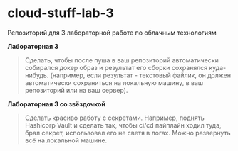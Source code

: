 # cloud-stuff-lab-3
Репозиторий для 3 лабораторной работе по облачным технологиям

**Лабораторная 3**

> Сделать, чтобы после пуша в ваш репозиторий автоматически собирался докер образ и результат его сборки сохранялся куда-нибудь. (например, если результат - текстовый файлик, он должен автоматически сохраниться на локальную машину, в ваш репозиторий или на ваш сервер). 

**Лабораторная 3 со звёздочкой**

> Сделать красиво работу с секретами. Например, поднять Hashicorp Vault и сделать так, чтобы ci/cd пайплайн ходил туда, брал секрет, использовал его не светя в логах. Можно развернуть всё на локальной машине.